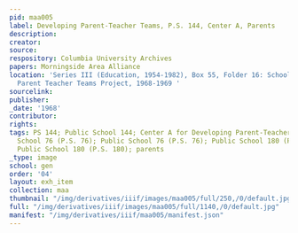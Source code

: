```yaml
---
pid: maa005
label: Developing Parent-Teacher Teams, P.S. 144, Center A, Parents
description:
creator:
source:
respository: Columbia University Archives
papers: Morningside Area Alliance
location: 'Series III (Education, 1954-1982), Box 55, Folder 16: School District 5:
  Parent Teacher Teams Project, 1968-1969 '
sourcelink:
publisher:
_date: '1968'
contributor:
rights:
tags: PS 144; Public School 144; Center A for Developing Parent-Teacher Teams; Public
  School 76 (P.S. 76); Public School 76 (P.S. 76); Public School 180 (P. S. 180);
  Public School 180 (P.S. 180); parents
_type: image
school: gen
order: '04'
layout: exh_item
collection: maa
thumbnail: "/img/derivatives/iiif/images/maa005/full/250,/0/default.jpg"
full: "/img/derivatives/iiif/images/maa005/full/1140,/0/default.jpg"
manifest: "/img/derivatives/iiif/maa005/manifest.json"
---
```

